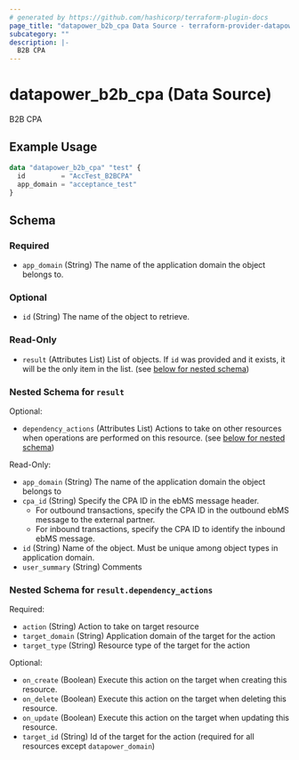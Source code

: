 ```yaml
---
# generated by https://github.com/hashicorp/terraform-plugin-docs
page_title: "datapower_b2b_cpa Data Source - terraform-provider-datapower"
subcategory: ""
description: |-
  B2B CPA
---
```


# datapower_b2b_cpa (Data Source)

B2B CPA

## Example Usage

```terraform
data "datapower_b2b_cpa" "test" {
  id         = "AccTest_B2BCPA"
  app_domain = "acceptance_test"
}
```

<!-- schema generated by tfplugindocs -->
## Schema

### Required

- `app_domain` (String) The name of the application domain the object belongs to.

### Optional

- `id` (String) The name of the object to retrieve.

### Read-Only

- `result` (Attributes List) List of objects. If `id` was provided and it exists, it will be the only item in the list. (see [below for nested schema](#nestedatt--result))

<a id="nestedatt--result"></a>
### Nested Schema for `result`

Optional:

- `dependency_actions` (Attributes List) Actions to take on other resources when operations are performed on this resource. (see [below for nested schema](#nestedatt--result--dependency_actions))

Read-Only:

- `app_domain` (String) The name of the application domain the object belongs to
- `cpa_id` (String) Specify the CPA ID in the ebMS message header. <ul><li>For outbound transactions, specify the CPA ID in the outbound ebMS message to the external partner.</li><li>For inbound transactions, specify the CPA ID to identify the inbound ebMS message.</li></ul>
- `id` (String) Name of the object. Must be unique among object types in application domain.
- `user_summary` (String) Comments

<a id="nestedatt--result--dependency_actions"></a>
### Nested Schema for `result.dependency_actions`

Required:

- `action` (String) Action to take on target resource
- `target_domain` (String) Application domain of the target for the action
- `target_type` (String) Resource type of the target for the action

Optional:

- `on_create` (Boolean) Execute this action on the target when creating this resource.
- `on_delete` (Boolean) Execute this action on the target when deleting this resource.
- `on_update` (Boolean) Execute this action on the target when updating this resource.
- `target_id` (String) Id of the target for the action (required for all resources except `datapower_domain`)
